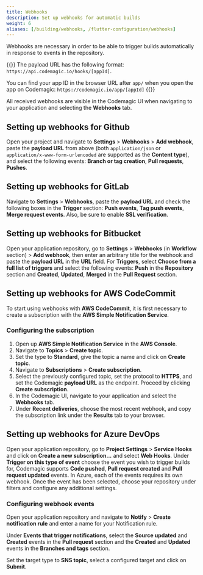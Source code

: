 ```yaml
---
title: Webhooks
description: Set up webhooks for automatic builds
weight: 6
aliases: [/building/webhooks, /flutter-configuration/webhooks]
---
```


Webhooks are necessary in order to be able to trigger builds automatically in response to events in the repository.

{{<notebox>}}
The payload URL has the following format: `https://api.codemagic.io/hooks/[appId]`.

You can find your app ID in the browser URL after `app/` when you open the app on Codemagic: `https://codemagic.io/app/[appId]`
{{</notebox>}}

All received webhooks are visible in the Codemagic UI when navigating to your application and selecting the **Webhooks** tab.

## Setting up webhooks for Github

Open your project and navigate to **Settings** > **Webhooks** > **Add webhook**, paste the **payload URL** from above (both `application/json` or `application/x-www-form-urlencoded` are supported as the **Content type**), and select the following events: **Branch or tag creation**, **Pull requests**, **Pushes**.

## Setting up webhooks for GitLab

Navigate to **Settings** > **Webhooks**, paste the **payload URL** and check the following boxes in the **Trigger** section: **Push events**, **Tag push events**, **Merge request events**. Also, be sure to enable **SSL verification**.

## Setting up webhooks for Bitbucket

Open your application repository, go to **Settings** > **Webhooks** (in **Workflow** section) > **Add webhook**, then enter an arbitrary title for the webhook and paste the **payload URL** in the **URL** field. For **Triggers**, select **Choose from a full list of triggers** and select the following events: **Push** in the **Repository** section and **Created**, **Updated**, **Merged** in the **Pull Request** section.

## Setting up webhooks for AWS CodeCommit

To start using webhooks with **AWS CodeCommit**, it is first necessary to create a subscription with the **AWS Simple Notification Service**.

### Configuring the subscription

1. Open up **AWS Simple Notification Service** in the **AWS Console**.
2. Navigate to **Topics** > **Create topic**.
3. Set the type to **Standard**, give the topic a name and click on **Create topic**.
4. Navigate to **Subscriptions** > **Create subscription**.
5. Select the previously configured topic, set the protocol to **HTTPS**, and set the Codemagic **payload URL** as the endpoint. Proceed by clicking **Create subscription**.
6. In the Codemagic UI, navigate to your application and select the **Webhooks** tab.
7. Under **Recent deliveries**, choose the most recent webhook, and copy the subscription link under the **Results** tab to your browser.

## Setting up webhooks for Azure DevOps

Open your application repository, go to **Project Settings** > **Service Hooks** and click on **Create a new subscription...** and select **Web Hooks**. Under **Trigger on this type of event** choose the event you wish to trigger builds for, Codemagic supports **Code pushed**, **Pull request created** and **Pull request updated** events. In Azure, each of the events requires its own webhook. Once the event has been selected, choose your repository under filters and configure any additional settings.

### Configuring webhook events

Open your application repository and navigate to **Notify** > **Create notification rule** and enter a name for your Notification rule.

Under **Events that trigger notifications**, select the **Source updated** and **Created** events in the **Pull request** section and the **Created** and **Updated** events in the **Branches and tags** section.

Set the target type to **SNS topic**, select a configured target and click on **Submit**.
